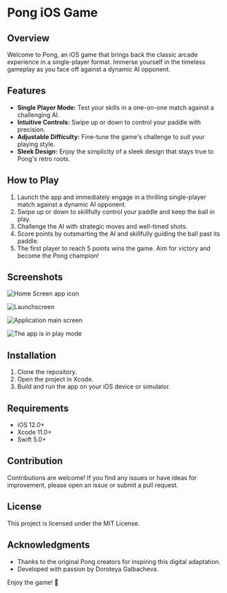 
# Pong iOS Game

## Overview

Welcome to Pong, an iOS game that brings back the classic arcade experience in a single-player format. Immerse yourself in the timeless gameplay as you face off against a dynamic AI opponent.

## Features

- **Single Player Mode:** Test your skills in a one-on-one match against a challenging AI.
- **Intuitive Controls:** Swipe up or down to control your paddle with precision.
- **Adjustable Difficulty:** Fine-tune the game's challenge to suit your playing style.
- **Sleek Design:** Enjoy the simplicity of a sleek design that stays true to Pong's retro roots.

## How to Play

1. Launch the app and immediately engage in a thrilling single-player match against a dynamic AI opponent.
2. Swipe up or down to skillfully control your paddle and keep the ball in play.
3. Challenge the AI with strategic moves and well-timed shots.
4. Score points by outsmarting the AI and skillfully guiding the ball past its paddle.
5. The first player to reach 5 points wins the game. Aim for victory and become the Pong champion!

## Screenshots

![Home Screen app icon](https://private-user-images.githubusercontent.com/113231573/285569692-6e607271-8b72-4413-b722-f7529659bcbf.png?jwt=eyJhbGciOiJIUzI1NiIsInR5cCI6IkpXVCJ9.eyJpc3MiOiJnaXRodWIuY29tIiwiYXVkIjoicmF3LmdpdGh1YnVzZXJjb250ZW50LmNvbSIsImtleSI6ImtleTEiLCJleHAiOjE3MDA4OTQ3NzAsIm5iZiI6MTcwMDg5NDQ3MCwicGF0aCI6Ii8xMTMyMzE1NzMvMjg1NTY5NjkyLTZlNjA3MjcxLThiNzItNDQxMy1iNzIyLWY3NTI5NjU5YmNiZi5wbmc_WC1BbXotQWxnb3JpdGhtPUFXUzQtSE1BQy1TSEEyNTYmWC1BbXotQ3JlZGVudGlhbD1BS0lBSVdOSllBWDRDU1ZFSDUzQSUyRjIwMjMxMTI1JTJGdXMtZWFzdC0xJTJGczMlMkZhd3M0X3JlcXVlc3QmWC1BbXotRGF0ZT0yMDIzMTEyNVQwNjQxMTBaJlgtQW16LUV4cGlyZXM9MzAwJlgtQW16LVNpZ25hdHVyZT02YzIxNmUyNWViMzU2YzZiOGJkNzRiYTQ0MjNlMzI3MGI5ZmE0YmM1MTFjNDA2ZjUyNDkzYzk4OWE0ZDliZGNhJlgtQW16LVNpZ25lZEhlYWRlcnM9aG9zdCZhY3Rvcl9pZD0wJmtleV9pZD0wJnJlcG9faWQ9MCJ9.hpZgoVR_mS_51nyQn-hpqoyUuF_0vlxDzwCQFZ3eH2E)

![Launchscreen](https://private-user-images.githubusercontent.com/113231573/285569698-b5a3da34-646b-4b06-a97c-ca2879ff3887.png?jwt=eyJhbGciOiJIUzI1NiIsInR5cCI6IkpXVCJ9.eyJpc3MiOiJnaXRodWIuY29tIiwiYXVkIjoicmF3LmdpdGh1YnVzZXJjb250ZW50LmNvbSIsImtleSI6ImtleTEiLCJleHAiOjE3MDA4OTQ3NzAsIm5iZiI6MTcwMDg5NDQ3MCwicGF0aCI6Ii8xMTMyMzE1NzMvMjg1NTY5Njk4LWI1YTNkYTM0LTY0NmItNGIwNi1hOTdjLWNhMjg3OWZmMzg4Ny5wbmc_WC1BbXotQWxnb3JpdGhtPUFXUzQtSE1BQy1TSEEyNTYmWC1BbXotQ3JlZGVudGlhbD1BS0lBSVdOSllBWDRDU1ZFSDUzQSUyRjIwMjMxMTI1JTJGdXMtZWFzdC0xJTJGczMlMkZhd3M0X3JlcXVlc3QmWC1BbXotRGF0ZT0yMDIzMTEyNVQwNjQxMTBaJlgtQW16LUV4cGlyZXM9MzAwJlgtQW16LVNpZ25hdHVyZT1lY2M4ZjEyN2JhYmZlOGUyYzBlZWNiMjNlZjA4ZmFhZTNjZTcyYzU1YWU4MzM3YTljMzdmNjIyNDMyYTZmMGVmJlgtQW16LVNpZ25lZEhlYWRlcnM9aG9zdCZhY3Rvcl9pZD0wJmtleV9pZD0wJnJlcG9faWQ9MCJ9.Bafy1O33uq93u5BV0yfvpZ9UWFc2Sx8pOpCTzcaBjjc)

![Application main screen](https://private-user-images.githubusercontent.com/113231573/285569701-c0504207-2458-49ef-abc4-d8ecfea592de.png?jwt=eyJhbGciOiJIUzI1NiIsInR5cCI6IkpXVCJ9.eyJpc3MiOiJnaXRodWIuY29tIiwiYXVkIjoicmF3LmdpdGh1YnVzZXJjb250ZW50LmNvbSIsImtleSI6ImtleTEiLCJleHAiOjE3MDA4OTQ3NzAsIm5iZiI6MTcwMDg5NDQ3MCwicGF0aCI6Ii8xMTMyMzE1NzMvMjg1NTY5NzAxLWMwNTA0MjA3LTI0NTgtNDllZi1hYmM0LWQ4ZWNmZWE1OTJkZS5wbmc_WC1BbXotQWxnb3JpdGhtPUFXUzQtSE1BQy1TSEEyNTYmWC1BbXotQ3JlZGVudGlhbD1BS0lBSVdOSllBWDRDU1ZFSDUzQSUyRjIwMjMxMTI1JTJGdXMtZWFzdC0xJTJGczMlMkZhd3M0X3JlcXVlc3QmWC1BbXotRGF0ZT0yMDIzMTEyNVQwNjQxMTBaJlgtQW16LUV4cGlyZXM9MzAwJlgtQW16LVNpZ25hdHVyZT0yMzYzMjMyZTc4NzNiMDk2NGU5YWMwNzkzY2EzNWM2MzZmNTAwMzI0NDY2N2ZiMDJiZmYwMGRjMzg4NGQyMWRkJlgtQW16LVNpZ25lZEhlYWRlcnM9aG9zdCZhY3Rvcl9pZD0wJmtleV9pZD0wJnJlcG9faWQ9MCJ9.qYim3wKJxpvWOrO4Jz6bU-O8pG0lr-uYYQBJx9Zhnjc)

![The app is in play mode](https://private-user-images.githubusercontent.com/113231573/285569705-882edfb2-f14d-4646-a839-946d5e1044b5.png?jwt=eyJhbGciOiJIUzI1NiIsInR5cCI6IkpXVCJ9.eyJpc3MiOiJnaXRodWIuY29tIiwiYXVkIjoicmF3LmdpdGh1YnVzZXJjb250ZW50LmNvbSIsImtleSI6ImtleTEiLCJleHAiOjE3MDA4OTQ3NzAsIm5iZiI6MTcwMDg5NDQ3MCwicGF0aCI6Ii8xMTMyMzE1NzMvMjg1NTY5NzA1LTg4MmVkZmIyLWYxNGQtNDY0Ni1hODM5LTk0NmQ1ZTEwNDRiNS5wbmc_WC1BbXotQWxnb3JpdGhtPUFXUzQtSE1BQy1TSEEyNTYmWC1BbXotQ3JlZGVudGlhbD1BS0lBSVdOSllBWDRDU1ZFSDUzQSUyRjIwMjMxMTI1JTJGdXMtZWFzdC0xJTJGczMlMkZhd3M0X3JlcXVlc3QmWC1BbXotRGF0ZT0yMDIzMTEyNVQwNjQxMTBaJlgtQW16LUV4cGlyZXM9MzAwJlgtQW16LVNpZ25hdHVyZT0xM2ZhZTY4OGY3NDVjMzFmZTc0MWMxNjU5N2JkMDE2ZTk2YjViMjVkZDU5ODQ0ZWFmZDZkYzQ4N2MyNzliOTcxJlgtQW16LVNpZ25lZEhlYWRlcnM9aG9zdCZhY3Rvcl9pZD0wJmtleV9pZD0wJnJlcG9faWQ9MCJ9.JUN1B6Eyb4pbhK2PWt0mYR5wJuQoD80JJAlNtPuE8bI)

## Installation

1. Clone the repository.
2. Open the project in Xcode.
3. Build and run the app on your iOS device or simulator.

## Requirements

- iOS 12.0+
- Xcode 11.0+
- Swift 5.0+

## Contribution

Contributions are welcome! If you find any issues or have ideas for improvement, please open an issue or submit a pull request.

## License

This project is licensed under the MIT License.

## Acknowledgments

- Thanks to the original Pong creators for inspiring this digital adaptation.
- Developed with passion by Doroteya Galbacheva.

Enjoy the game! 🏓

